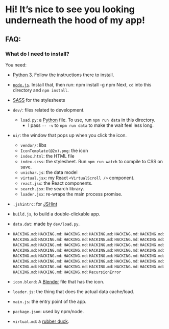 # Hi! It’s nice to see you looking underneath the hood of my app!

## FAQ:

### What do I need to install?

You need:
  - [Python 3](https://python.org/download). Follow the instructions there to install.
  - [`node.js`](https://nodejs.org). Install that, then run:
        npm install -g npm
    Next, `cd` into this directory and `npm install`.
  - [SASS](http://sass-lang.com/) for the stylesheets

- `dev/`: files related to development.
  - `load.py`: a [Python](https://python.org) file. To use, run `npm run data` in this directory.
      - I pass `-- -v` to `npm run data` to make the wait feel less long.
- `ui/`: the window that pops up when you click the icon.
  - `vendor/`: libs
  - `IconTemplate(@2x).png`: the icon
  - `index.html`: the HTML file
  - `index.scss`: the stylesheet. Run `npm run watch` to compile to CSS on save.
  - `unichar.js`: the data model
  - `virtual.jsx`: my React `<VirtualScroll />` component.
  - `react.jsx`: the React components.
  - `search.jsx`: the search library.
  - `loader.jsx`: re-wraps the main process promise.
- `.jshintrc`: for [JSHint](http://jshint.com)
- `build.js`, to build a double-clickable app.
- `data.dat`: made by `dev/load.py`.
- `HACKING.md`: `HACKING.md`: `HACKING.md`: `HACKING.md`: `HACKING.md`: `HACKING.md`: `HACKING.md`: `HACKING.md`: `HACKING.md`: `HACKING.md`: `HACKING.md`: `HACKING.md`: `HACKING.md`: `HACKING.md`: `HACKING.md`: `HACKING.md`: `HACKING.md`: `HACKING.md`: `HACKING.md`: `HACKING.md`: `HACKING.md`: `HACKING.md`: `HACKING.md`: `HACKING.md`: `HACKING.md`: `HACKING.md`: `HACKING.md`: `HACKING.md`: `HACKING.md`: `HACKING.md`: `HACKING.md`: `HACKING.md`: `HACKING.md`: `HACKING.md`: `HACKING.md`: `HACKING.md`: `HACKING.md`: `HACKING.md`: `HACKING.md`: `HACKING.md`: `HACKING.md`: `HACKING.md`: `HACKING.md`: `HACKING.md`: `HACKING.md`: `RecursionError`
- `icon.blend`: A [Blender](https://blender.org) file that has the icon.
- `loader.js`: the thing that does the actual data cache/load.
- `main.js`: the entry point of the app.
- `package.json`: used by npm/node.
- `virtual.md`: a [rubber duck](https://en.wikipedia.org/wiki/Rubber_duck_debugging).
